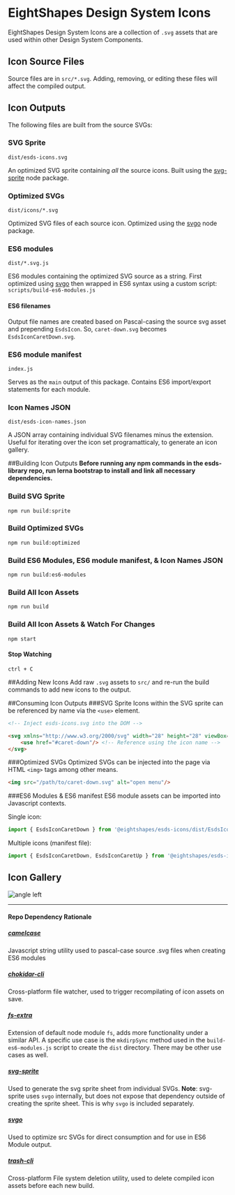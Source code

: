 # EightShapes Design System Icons
EightShapes Design System Icons are a collection of `.svg` assets that are used within other Design System Components.

## Icon Source Files
Source files are in `src/*.svg`. Adding, removing, or editing these files will affect the compiled output.

## Icon Outputs
The following files are built from the source SVGs:

### SVG Sprite
```
dist/esds-icons.svg
```
An optimized SVG sprite containing _all_ the source icons. Built using the [svg-sprite](https://github.com/jkphl/svg-sprite) node package.

### Optimized SVGs
```
dist/icons/*.svg
```
Optimized SVG files of each source icon. Optimized using the [svgo](https://github.com/svg/svgo) node package.

### ES6 modules
```
dist/*.svg.js
```
ES6 modules containing the optimized SVG source as a string. First optimized using [svgo](https://github.com/svg/svgo) then wrapped in ES6 syntax using a custom script: `scripts/build-es6-modules.js`

#### ES6 filenames
Output file names are created based on Pascal-casing the source svg asset and prepending `EsdsIcon`. So, `caret-down.svg` becomes `EsdsIconCaretDown.svg`.

### ES6 module manifest
```
index.js
```
Serves as the `main` output of this package. Contains ES6 import/export statements for each module.

### Icon Names JSON
```
dist/esds-icon-names.json
```
A JSON array containing individual SVG filenames minus the extension. Useful for iterating over the icon set programatticaly, to generate an icon gallery.

##Building Icon Outputs
**Before running any npm commands in the esds-library repo, run lerna bootstrap to install and link all necessary dependencies.**

### Build SVG Sprite
```
npm run build:sprite
```

### Build Optimized SVGs
```
npm run build:optimized
```

### Build ES6 Modules, ES6 module manifest, & Icon Names JSON
```
npm run build:es6-modules
```
### Build All Icon Assets
```
npm run build
```
### Build All Icon Assets & Watch For Changes
```
npm start
```
#### Stop Watching
```
ctrl + C
```

##Adding New Icons
Add raw `.svg` assets to `src/` and re-run the build commands to add new icons to the output.

##Consuming Icon Outputs
###SVG Sprite
Icons within the SVG sprite can be referenced by name via the `<use>` element.

```html
<!-- Inject esds-icons.svg into the DOM -->

<svg xmlns="http://www.w3.org/2000/svg" width="28" height="28" viewBox="0 0 28 28">
	<use href="#caret-down"/> <!-- Reference using the icon name -->
</svg>
```

###Optimized SVGs
Optimized SVGs can be injected into the page via HTML `<img>` tags among other means.

```html
<img src="/path/to/caret-down.svg" alt="open menu"/>
```

###ES6 Modules & ES6 manifest
ES6 module assets can be imported into Javascript contexts.

Single icon:

```js
import { EsdsIconCaretDown } from '@eightshapes/esds-icons/dist/EsdsIconCaretDown.svg.js';
```
Multiple icons (manifest file):

```js
import { EsdsIconCaretDown, EsdsIconCaretUp } from '@eightshapes/esds-icons';
```



## Icon Gallery
![angle left](.src/angle-left.svg)

---
#### Repo Dependency Rationale
##### [camelcase](https://github.com/sindresorhus/camelcase#readme)
Javascript string utility used to pascal-case source .svg files when 
creating ES6 modules

##### [chokidar-cli](https://github.com/kimmobrunfeldt/chokidar-cli)
Cross-platform file watcher, used to trigger recompilating of icon assets on save.

##### [fs-extra](https://github.com/jprichardson/node-fs-extra)
Extension of default node module `fs`, adds more functionality under a similar API. A specific use case is the `mkdirpSync` method used in the `build-es6-modules.js` script to create the `dist` directory. There may be other use cases as well.

##### [svg-sprite](https://github.com/jkphl/svg-sprite)
Used to generate the svg sprite sheet from individual SVGs. **Note**: svg-sprite uses `svgo` internally, but does not expose that dependency outside of creating the sprite sheet. This is why `svgo` is included separately.

##### [svgo](https://github.com/svg/svgo)
Used to optimize src SVGs for direct consumption and for use in ES6 Module output.

##### [trash-cli](https://github.com/sindresorhus/trash-cli#readme)
Cross-platform File system deletion utility, used to delete compiled icon assets before each new build.